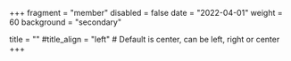 +++
fragment = "member"
disabled = false
date = "2022-04-01"
weight = 60
background = "secondary"

title = ""
#title_align = "left" # Default is center, can be left, right or center
+++
